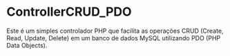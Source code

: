 # ControllerCRUD_PDO
Este é um simples controlador PHP que facilita as operações CRUD (Create, Read, Update, Delete) em um banco de dados MySQL utilizando PDO (PHP Data Objects).
